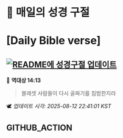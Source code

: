 # 🙏 매일의 성경 구절
# [Daily Bible verse]
## [![README에 성경구절 업데이트](https://github.com/DONGSUKA/first_test/actions/workflows/update-readme-bible.yml/badge.svg)](https://github.com/DONGSUKA/first_test/actions/workflows/update-readme-bible.yml)
<!-- START_BIBLE_VERSE -->
📖 **역대상 14:13**
> 블레셋 사람들이 다시 골짜기를 침범한지라

🕊️ _업데이트 시각: 2025-08-12 22:41:01 KST_
  <!-- END_BIBLE_VERSE -->
## GITHUB_ACTION

